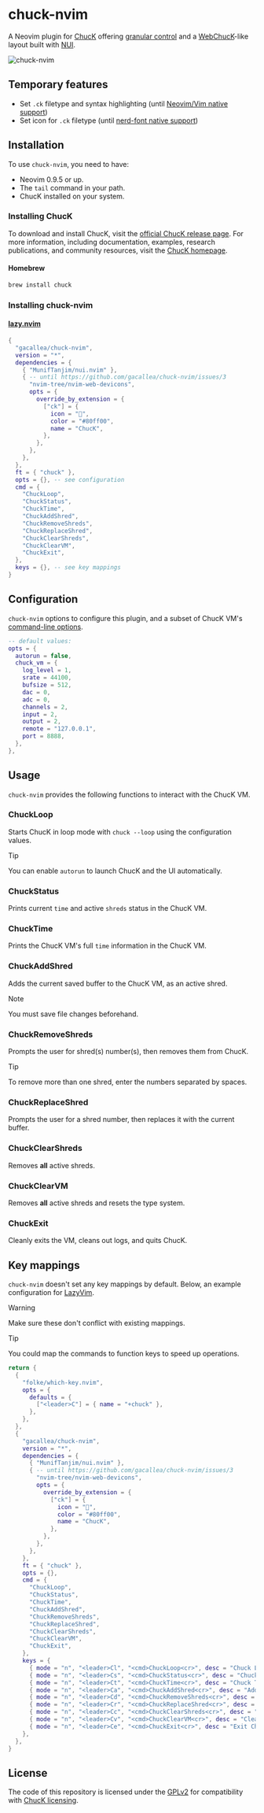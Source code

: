 # chuck-nvim

A Neovim plugin for [ChucK](http://chuck.stanford.edu/) offering [granular
control](#usage) and a [WebChucK](https://chuck.cs.princeton.edu/ide/)-like
layout built with [NUI](https://github.com/MunifTanjim/nui.nvim).

![chuck-nvim](https://github.com/gacallea/chuck-nvim/assets/3269984/034c86e7-aee7-4414-afd2-b48b2f4d0398)

## Temporary features

- Set `.ck` filetype and syntax highlighting (until [Neovim/Vim native
support](https://github.com/gacallea/chuck-nvim/issues/7))
- Set icon for `.ck` filetype (until [nerd-font native
support](https://github.com/gacallea/chuck-nvim/issues/3))

## Installation

To use `chuck-nvim`, you need to have:

- Neovim 0.9.5 or up.
- The `tail` command in your path.
- ChucK installed on your system.

### Installing ChucK

To download and install ChucK, visit the [official ChucK release
page](https://chuck.stanford.edu/release/). For more information, including
documentation, examples, research publications, and community resources, visit
the [ChucK homepage](https://chuck.stanford.edu/).

#### Homebrew

```bash
brew install chuck
```

### Installing chuck-nvim

#### [lazy.nvim](https://github.com/folke/lazy.nvim)

```lua
{
  "gacallea/chuck-nvim",
  version = "*",
  dependencies = {
    { "MunifTanjim/nui.nvim" },
    { -- until https://github.com/gacallea/chuck-nvim/issues/3
      "nvim-tree/nvim-web-devicons",
      opts = {
        override_by_extension = {
          ["ck"] = {
            icon = "󰧚",
            color = "#80ff00",
            name = "ChucK",
          },
        },
      },
    },
  },
  ft = { "chuck" },
  opts = {}, -- see configuration
  cmd = {
    "ChuckLoop",
    "ChuckStatus",
    "ChuckTime",
    "ChuckAddShred",
    "ChuckRemoveShreds",
    "ChuckReplaceShred",
    "ChuckClearShreds",
    "ChuckClearVM",
    "ChuckExit",
  },
  keys = {}, -- see key mappings
}
```

## Configuration

`chuck-nvim` options to configure this plugin, and a subset of ChucK VM's
[command-line
options](https://ccrma.stanford.edu/software/chuck/doc/program/options.html).

```lua
-- default values:
opts = {
  autorun = false,
  chuck_vm = {
    log_level = 1,
    srate = 44100,
    bufsize = 512,
    dac = 0,
    adc = 0,
    channels = 2,
    input = 2,
    output = 2,
    remote = "127.0.0.1",
    port = 8888,
  },
},
```

## Usage

`chuck-nvim` provides the following functions to interact with the ChucK VM.

### ChuckLoop

Starts ChucK in loop mode with `chuck --loop` using the configuration values.

> [!TIP]
> You can enable `autorun` to launch ChucK and the UI automatically.

### ChuckStatus

Prints current `time` and active `shreds` status in the ChucK VM.

### ChuckTime

Prints the ChucK VM's full `time` information in the ChucK VM.

### ChuckAddShred

Adds the current saved buffer to the ChucK VM, as an active shred.

> [!NOTE]
> You must save file changes beforehand.

### ChuckRemoveShreds

Prompts the user for shred(s) number(s), then removes them from ChucK.

> [!TIP]
> To remove more than one shred, enter the numbers separated by spaces.

### ChuckReplaceShred

Prompts the user for a shred number, then replaces it with the current buffer.

### ChuckClearShreds

Removes **all** active shreds.

### ChuckClearVM

Removes **all** active shreds and resets the type system.

### ChuckExit

Cleanly exits the VM, cleans out logs, and quits ChucK.

## Key mappings

`chuck-nvim` doesn't set any key mappings by default. Below, an example
configuration for [LazyVim](https://www.lazyvim.org).

> [!WARNING]
> Make sure these don't conflict with existing mappings.

> [!TIP]
> You could map the commands to function keys to speed up operations.

```lua
return {
  {
    "folke/which-key.nvim",
    opts = {
      defaults = {
        ["<leader>C"] = { name = "+chuck" },
      },
    },
  },
  {
    "gacallea/chuck-nvim",
    version = "*",
    dependencies = {
      { "MunifTanjim/nui.nvim" },
      { -- until https://github.com/gacallea/chuck-nvim/issues/3
        "nvim-tree/nvim-web-devicons",
        opts = {
          override_by_extension = {
            ["ck"] = {
              icon = "󰧚",
              color = "#80ff00",
              name = "ChucK",
            },
          },
        },
      },
    },
    ft = { "chuck" },
    opts = {},
    cmd = {
      "ChuckLoop",
      "ChuckStatus",
      "ChuckTime",
      "ChuckAddShred",
      "ChuckRemoveShreds",
      "ChuckReplaceShred",
      "ChuckClearShreds",
      "ChuckClearVM",
      "ChuckExit",
    },
    keys = {
      { mode = "n", "<leader>Cl", "<cmd>ChuckLoop<cr>", desc = "Chuck Loop" },
      { mode = "n", "<leader>Cs", "<cmd>ChuckStatus<cr>", desc = "Chuck Status" },
      { mode = "n", "<leader>Ct", "<cmd>ChuckTime<cr>", desc = "Chuck Time" },
      { mode = "n", "<leader>Ca", "<cmd>ChuckAddShred<cr>", desc = "Add Shred" },
      { mode = "n", "<leader>Cd", "<cmd>ChuckRemoveShreds<cr>", desc = "Remove Shred(s)" },
      { mode = "n", "<leader>Cr", "<cmd>ChuckReplaceShred<cr>", desc = "Replace Shred" },
      { mode = "n", "<leader>Cc", "<cmd>ChuckClearShreds<cr>", desc = "Clear Shreds" },
      { mode = "n", "<leader>Cv", "<cmd>ChuckClearVM<cr>", desc = "Clear VM" },
      { mode = "n", "<leader>Ce", "<cmd>ChuckExit<cr>", desc = "Exit ChucK" },
    },
  },
}
```

## License

The code of this repository is licensed under the [GPLv2](./LICENSE) for
compatibility with [ChucK
licensing](https://github.com/ccrma/chuck/blob/main/LICENSE).

